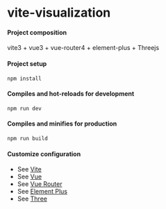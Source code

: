 # vite-visualization

#### Project composition

vite3 + vue3 + vue-router4 + element-plus + Threejs

#### Project setup

```
npm install
```

#### Compiles and hot-reloads for development

```
npm run dev
```

#### Compiles and minifies for production

```
npm run build
```

#### Customize configuration

-   See [Vite](https://cn.vitejs.dev/)
-   See [Vue](https://v3.cn.vuejs.org/)
-   See [Vue Router](https://next.router.vuejs.org/)
-   See [Element Plus](https://element-plus.gitee.io/#/zh-CN)
-   See [Three](https://threejs.org/)